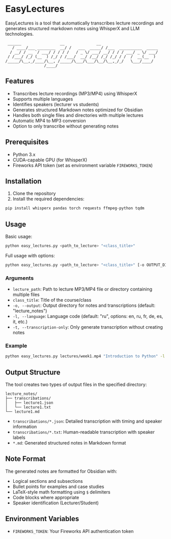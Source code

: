 
# EasyLectures

EasyLectures is a tool that automatically transcribes lecture recordings and generates structured markdown notes using WhisperX and LLM technologies.

```ascii
 ______                 __              __                      
   / ____/___ ________  __/ /   ___  _____/ /___  __________  _____
  / __/ / __ `/ ___/ / / / /   / _ \/ ___/ __/ / / / ___/ _ \/ ___/
 / /___/ /_/ (__  ) /_/ / /___/  __/ /__/ /_/ /_/ / /  /  __(__  ) 
/_____/\__,_/____/\__, /_____/\___/\___/\__/\__,_/_/   \___/____/  
                 /____/                                            
```

## Features

- Transcribes lecture recordings (MP3/MP4) using WhisperX
- Supports multiple languages
- Identifies speakers (lecturer vs students)
- Generates structured Markdown notes optimized for Obsidian
- Handles both single files and directories with multiple lectures
- Automatic MP4 to MP3 conversion
- Option to only transcribe without generating notes

## Prerequisites

- Python 3.x
- CUDA-capable GPU (for WhisperX)
- Fireworks API token (set as environment variable `FIREWORKS_TOKEN`)

## Installation

1. Clone the repository
2. Install the required dependencies:
```bash
pip install whisperx pandas torch requests ffmpeg-python tqdm
```

## Usage

Basic usage:
```bash
python easy_lectures.py <path_to_lecture> "<class_title>"
```

Full usage with options:
```bash
python easy_lectures.py <path_to_lecture> "<class_title>" [-o OUTPUT_DIR] [-l LANGUAGE] [-t]
```

### Arguments

- `lecture_path`: Path to lecture MP3/MP4 file or directory containing multiple files
- `class_title`: Title of the course/class
- `-o, --output`: Output directory for notes and transcriptions (default: "lecture_notes")
- `-l, --language`: Language code (default: "ru", options: en, ru, fr, de, es, it, etc.)
- `-t, --transcription-only`: Only generate transcription without creating notes

### Example

```bash
python easy_lectures.py lectures/week1.mp4 "Introduction to Python" -l en -o notes
```

## Output Structure

The tool creates two types of output files in the specified directory:

```
lecture_notes/
├── transcribations/
│   ├── lecture1.json
│   └── lecture1.txt
└── lecture1.md
```

- `transcribations/*.json`: Detailed transcription with timing and speaker information
- `transcribations/*.txt`: Human-readable transcription with speaker labels
- `*.md`: Generated structured notes in Markdown format

## Note Format

The generated notes are formatted for Obsidian with:
- Logical sections and subsections
- Bullet points for examples and case studies
- LaTeX-style math formatting using `$` delimiters
- Code blocks where appropriate
- Speaker identification (Lecturer/Student)

## Environment Variables

- `FIREWORKS_TOKEN`: Your Fireworks API authentication token
